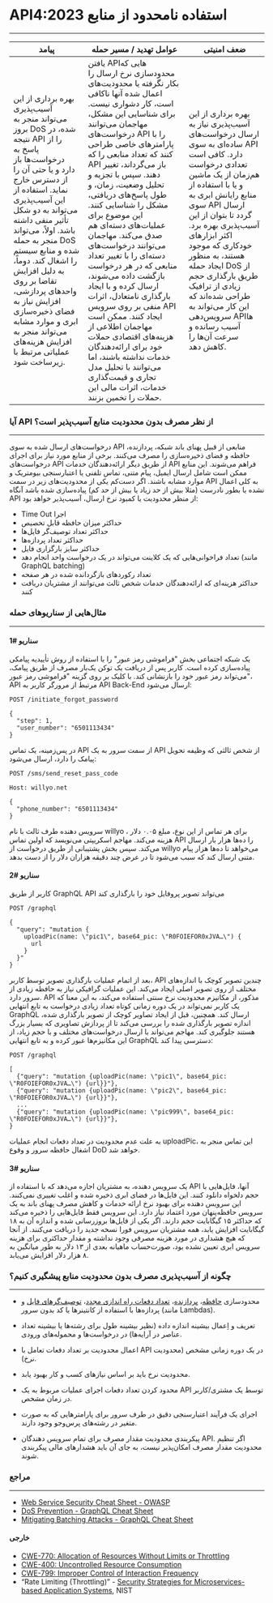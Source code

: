 

# API4:2023 استفاده نامحدود از منابع
---


| پیامد | عوامل تهدید / مسیر حمله | ضعف امنیتی |
|------------|--------------------|---------|
| بهره برداری از این آسیب‌پذیری می‌تواند منجر به بروز DoS شده، در نتیجه API را از پاسخ به درخواست‌ها باز دارد و یا حتی آن را از دسترس خارج نماید. استفاده از این آسیب‌پذیری می‌تواند به دو شکل تأثیر منفی داشته باشد. اولاً، می‌تواند منجر به حمله DoS شده و منابع سیستم را اشغال کند. دوماً، به دلیل افزایش تقاضا بر روی واحدهای پردازشی، افزایش نیاز به فضای ذخیره‌سازی ابری و موارد مشابه می‌تواند منجر به افزایش هزینه‌های عملیاتی مرتبط با زیرساخت شود. | یافتن APIهایی که محدودسازی نرخ ارسال را بکار نگرفته یا محدودیت‌های اعمال شده آنها ناکافی است، کار دشواری نیست.  برای شناسایی این مشکل، مهاجمان می‌توانند درخواست‌های API را با پارامترهای خاصی طراحی کنند که تعداد منابعی را که API باز می‌گرداند، تغییر دهند. سپس با تجزیه و تحلیل وضعیت، زمان، و طول پاسخ‌های دریافتی، مشکل را شناسایی کنند. این موضوع برای عملیات‌های دسته‌ای هم صدق می‌کند. مهاجمان می‌توانند درخواست‌های دسته‌ای را با تغییر تعداد منابعی که در هر درخواست بازگشت داده می‌شوند، ارسال کرده و با ایجاد بارگذاری نامتعادل، اثرات منفی بر روی سرویس API ایجاد کنند. ممکن است مهاجمان اطلاعی از هزینه‌های اقتصادی حملات خود برای ارائه‌دهندگان خدمات نداشته باشند، اما می‌توانند با تحلیل مدل تجاری و قیمت‌گذاری خدمات، اثرات مالی این حملات را تخمین بزنند. | بهره برداری از این آسیب‌پذیری نیاز به ارسال درخواست‌های ساده‌ای به سوی API دارد. کافی است تعدادی درخواست هم‌زمان از یک ماشین و یا با استفاده از منابع رایانش ابری به سوی API ارسال گردد تا بتوان از این آسیب‌پذیری بهره برد. اکثر ابزارهای خودکاری که موجود هستند، به منظور ایجاد حمله DoS از طریق بارگذاری حجم زیادی از ترافیک طراحی شده‌اند که این کار می‌تواند به سرویس‌دهی APIها آسیب رسانده و سرعت آن‌ها را کاهش دهد. |

### آیا API از نظر مصرف بدون محدودیت منابع ‌‌آسیب‌پذیر است؟
---

درخواست‌‌های ارسال شده به سوی API منابعی از قبیل پهنای باند شبکه، پردازنده، حافظه و فضای ذخیره‌سازی را مصرف می‌کنند. برخی از منابع مورد نیاز برای اجرای درخواست‌های API از طریق دیگر ارائه‌دهندگان خدمات API فراهم می‌شوند. این منابع ممکن است شامل ارسال ایمیل، پیام متنی، تماس تلفنی یا اعتبارسنجی بیومتریک و موارد مشابه باشند.
اگر دست‌کم یکی از محدودیت‌‌های زیر در سمت API به کلی اعمال نشده یا بطور نادرست (مثلا بیش از حد زیاد یا بیش از حد کم) ‌‌‌‌پیاده‌سازی شده باشد آنگاه API از منظر محدودیت یا کمبود نرخ ارسال، ‌‌آسیب‌پذیر خواهد بود:
-	Time Out اجرا 
-	حداکثر میزان حافظه قابل تخصیص
-	حداکثر تعداد توصیف‌گر  فایل‌‌ها
-	حداکثر تعداد پردازه‌‌ها
-	حداکثر سایز بارگزاری فایل
-	تعداد فراخوانی‌هایی که یک کلاینت می‌تواند در یک درخواست واحد انجام دهد (مانند GraphQL batching)
-	تعداد رکوردهای بازگردانده شده در هر صفحه
-	حداکثر هزینه‌ای که ارائه‌دهندگان خدمات شخص ثالث می‌توانند از مشتریان دریافت کنند 


### مثال‌‌هایی از سناریوهای حمله
---

#### سناریو #1

یک شبکه اجتماعی بخش "فراموشی رمز عبور" را با استفاده از روش تأییدیه پیامکی پیاده‌سازی کرده است. کاربر پس از دریافت یک توکن یک‌بار مصرف از طریق پیامک، می‌تواند رمز عبور خود را بازنشانی کند. با کلیک بر روی گزینه "فراموشی رمز عبور"، API مرتبط از مرورگر کاربر به API Back-End ارسال می‌شود:


```
POST /initiate_forgot_password

{
  "step": 1,
  "user_number": "6501113434"
}
```

در پس‌زمینه، یک تماس API از سمت سرور به یک API از شخص ثالثی که وظیفه تحویل پیامک را دارد، ارسال می‌شود:


```
POST /sms/send_reset_pass_code

Host: willyo.net

{
  "phone_number": "6501113434"
}
```
سرویس دهنده طرف ثالث با نام willyo ، برای هر تماس از این نوع، مبلغ ۰.۰۵ دلار هزینه می‌کند. مهاجم اسکریپتی می‌نویسد که اولین تماس API را ده‌ها هزار بار ارسال می‌کند. سپس بخش پشتیبانی از طریق درخواست از willyo می‌خواهد تا ده‌ها هزار پیام متنی ارسال کند که سبب می‌شود تا در عرض چند دقیقه هزاران دلار را از دست بدهد.

#### سناریو #2

کاربر از طریق GraphQL API می‌تواند تصویر پروفایل خود را بارگذاری کند

```
POST /graphql

{
  "query": "mutation {
    uploadPic(name: \"pic1\", base64_pic: \"R0FOIEFOR0xJVA…\") {
      url
    }
  }"
}
```
بعد از اتمام عملیات بارگذاری تصویر توسط کاربر، API چندین تصویر کوچک با اندازه‌های مختلف از روی تصویر اصلی ایجاد می‌کند. این عملیات گرافیکی نیاز به حافظه زیادی از سرور دارد. API مذکور، از مکانیزم محدودیت نرخ سنتی استفاده می‌کند، به این معنا که یک کاربر نمی‌تواند در یک دوره زمانی کوتاه تعداد زیادی درخواست به تابع انتهایی GraphQL ارسال کند. همچنین، قبل از ایجاد تصاویر کوچک از تصویر بارگذاری شده، اندازه تصویر بارگذاری شده را بررسی می‌کند تا از پردازش تصاویری که بسیار بزرگ هستند جلوگیری کند. مهاجم می‌تواند با ارسال درخواست‌های مختلف و با حجم زیاد، از این مکانیزم‌ها عبور کرده و به تابع انتهایی GraphQL دسترسی پیدا کند:

```
POST /graphql

[
  {"query": "mutation {uploadPic(name: \"pic1\", base64_pic: \"R0FOIEFOR0xJVA…\") {url}}"},
  {"query": "mutation {uploadPic(name: \"pic2\", base64_pic: \"R0FOIEFOR0xJVA…\") {url}}"},
  ...
  {"query": "mutation {uploadPic(name: \"pic999\", base64_pic: \"R0FOIEFOR0xJVA…\") {url}}"},
}
```
به علت عدم محدودیت در تعداد دفعات انجام عملیات uploadPic، این تماس منجر به اشغال حافظه سرور و وقوع DoD خواهد شد.

#### سناریو #3

یک سرویس دهنده، به مشتریان اجازه می‌دهد که با استفاده از API آنها، فایل‌هایی با حجم دلخواه دانلود کنند. این فایل‌ها در فضای ابری ذخیره شده و اغلب تغییری نمی‌کنند. این سرویس دهنده برای بهبود نرخ ارائه خدمات و کاهش مصرف پهنای باند به یک سرویس حافظه‌پنهان مورد اعتماد نیاز دارد. این سرویس فقط فایل‌هایی را ذخیره می‌کند که حداکثر ۱۵ گیگابایت حجم دارند. اگر یکی از فایل‌ها بروزرسانی شده و اندازه آن به ۱۸ گیگابایت افزایش ‌یابد، همه مشتریان سرویس فورا نسخه جدید را دریافت می‌کنند. از آنجا که هیچ هشداری در مورد هزینه مصرفی وجود نداشته و مقدار حداکثری برای هزینه سرویس ابری تعیین نشده بود، صورت‌حساب ماهیانه بعدی از ۱۳ دلار به طور میانگین به ۸ هزار دلار افزایش می‌یابد.

### چگونه از ‌‌آسیب‌پذیری مصرف بدون محدودیت منابع پیشگیری کنیم؟
---

- محدودسازی [حافظه](https://docs.docker.com/config/containers/resource_constraints/#memory)، [پردازنده](https://docs.docker.com/config/containers/resource_constraints/#cpu)، [تعداد دفعات راه اندازی مجدد](https://docs.docker.com/engine/reference/commandline/run/#restart)، [توصیف‌گرهای فایل](https://docs.docker.com/engine/reference/commandline/run/#ulimit) و پردازه‌‌ها با استفاده از کانتینرها یا کد بدون سرور (مانند Lambdas).

- تعریف و اِعمال بیشینه اندازه داده (نظیر بیشینه طول برای رشته‌‌ها یا بیشینه تعداد عناصر در آرایه‌‌ها) در درخواست‌‌ها و محموله‌‌های ورودی.
- اعمال محدودیت بر تعداد دفعات تعامل با API در یک دوره زمانی مشخص (محدودیت نرخ).
- محدودیت نرخ باید بر اساس نیازهای کسب و کار بهبود یابد.
- محدود کردن تعداد دفعات اجرای عملیات مربوط به یک API توسط یک مشتری/کاربر در زمان مشخص.
- اجرای یک فرآیند اعتبارسنجی دقیق در طرف سرور برای پارامترهایی که به صورت متغیر در رشته‌های پرس‌وجو وجود دارند.
- پیکربندی محدودیت‌ مقدار مصرف برای تمام سرویس دهندگان API. اگر تنظیم محدودیت‌ مقدار مصرف امکان‌پذیر نیست، به جای آن باید هشدارهای مالی پیکربندی شوند.

### مراجع
---


- [Web Service Security Cheat Sheet - OWASP](https://cheatsheetseries.owasp.org/cheatsheets/Web_Service_Security_Cheat_Sheet.html#availability)
- [DoS Prevention - GraphQL Cheat Sheet](https://cheatsheetseries.owasp.org/cheatsheets/GraphQL_Cheat_Sheet.html#dos-prevention)
- [Mitigating Batching Attacks - GraphQL Cheat Sheet](https://cheatsheetseries.owasp.org/cheatsheets/GraphQL_Cheat_Sheet.html#mitigating-batching-attacks)


#### خارجی

- [CWE-770: Allocation of Resources Without Limits or Throttling](https://cwe.mitre.org/data/definitions/770.html)
- [CWE-400: Uncontrolled Resource Consumption](https://cwe.mitre.org/data/definitions/400.html)
- [CWE-799: Improper Control of Interaction Frequency](https://cwe.mitre.org/data/definitions/799.html)
-	“Rate Limiting (Throttling)” - [Security Strategies for Microservices-based Application Systems](https://nvlpubs.nist.gov/nistpubs/SpecialPublications/NIST.SP.800-204-draft.pdf), NIST

